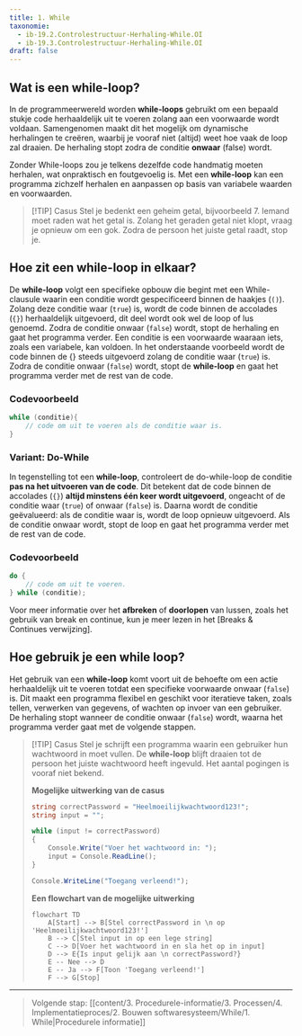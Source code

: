 ```yaml
---
title: 1. While
taxonomie:
  - ib-19.2.Controlestructuur-Herhaling-While.OI
  - ib-19.3.Controlestructuur-Herhaling-While.OI
draft: false
---
```


## Wat is een while-loop?
In de programmeerwereld worden **while-loops** gebruikt om een bepaald stukje code herhaaldelijk uit te voeren zolang aan een voorwaarde wordt voldaan. Samengenomen maakt dit het mogelijk om dynamische herhalingen te creëren, waarbij je vooraf niet (altijd) weet hoe vaak de loop zal draaien. De herhaling stopt zodra de conditie **onwaar** (false) wordt.

Zonder While-loops zou je telkens dezelfde code handmatig moeten herhalen, wat onpraktisch en foutgevoelig is. Met een **while-loop** kan een programma zichzelf herhalen en aanpassen op basis van variabele waarden en voorwaarden.

> [!TIP] Casus
> Stel je bedenkt een geheim getal, bijvoorbeeld 7. Iemand moet raden wat het getal is. Zolang het geraden getal niet klopt, vraag je opnieuw om een gok. Zodra de persoon het juiste getal raadt, stop je.

## Hoe zit een while-loop in elkaar?
De **while-loop** volgt een specifieke opbouw die begint met een While-clausule waarin een conditie wordt gespecificeerd binnen de haakjes (`()`). Zolang deze conditie waar (`true`) is, wordt de code binnen de accolades (`{}`) herhaaldelijk uitgevoerd, dit deel wordt ook wel de loop of lus genoemd. Zodra de conditie onwaar (`false`) wordt, stopt de herhaling en gaat het programma verder.
Een conditie is een voorwaarde waaraan iets, zoals een variabele, kan voldoen.
In het onderstaande voorbeeld wordt de code binnen de {} steeds uitgevoerd zolang de conditie waar (`true`) is. Zodra de conditie onwaar (`false`) wordt, stopt de **while-loop** en gaat het programma verder met de rest van de code.

### Codevoorbeeld
```C#
while (conditie){
    // code om uit te voeren als de conditie waar is.
}
```
### Variant: Do-While
In tegenstelling tot een **while-loop**, controleert de do-while-loop de conditie **pas na het uitvoeren van de code**. Dit betekent dat de code binnen de accolades (`{}`) **altijd minstens één keer wordt uitgevoerd**, ongeacht of de conditie waar (`true`) of onwaar (`false`) is. Daarna wordt de conditie geëvalueerd: als de conditie waar is, wordt de loop opnieuw uitgevoerd. Als de conditie onwaar wordt, stopt de loop en gaat het programma verder met de rest van de code.

### Codevoorbeeld
```C#
do {
    // code om uit te voeren.
} while (conditie);
```

Voor meer informatie over het **afbreken** of **doorlopen** van lussen, zoals het gebruik van break en continue, kun je meer lezen in het [Breaks & Continues verwijzing].

## Hoe gebruik je een while loop?
Het gebruik van een **while-loop** komt voort uit de behoefte om een actie herhaaldelijk uit te voeren totdat een specifieke voorwaarde onwaar (`false`) is. Dit maakt een programma flexibel en geschikt voor iteratieve taken, zoals tellen, verwerken van gegevens, of wachten op invoer van een gebruiker. De herhaling stopt wanneer de conditie onwaar (`false`) wordt, waarna het programma verder gaat met de volgende stappen.

> [!TIP] Casus
> Stel je schrijft een programma waarin een gebruiker hun wachtwoord in moet vullen. De **while-loop** blijft draaien tot de persoon het juiste wachtwoord heeft ingevuld. Het aantal pogingen is vooraf niet bekend.
> 
> **Mogelijke uitwerking van de casus**
> ```C#
> string correctPassword = "Heelmoeilijkwachtwoord123!";
> string input = "";
> 
> while (input != correctPassword)
> {
>     Console.Write("Voer het wachtwoord in: ");
>     input = Console.ReadLine();
> }
> 
> Console.WriteLine("Toegang verleend!");
> ```
> 
> **Een flowchart van de mogelijke uitwerking**
> 
> ```mermaid
> flowchart TD
>     A[Start] --> B[Stel correctPassword in \n op 'Heelmoeilijkwachtwoord123!']
>     B --> C[Stel input in op een lege string]
>     C --> D[Voer het wachtwoord in en sla het op in input]
>     D --> E{Is input gelijk aan \n correctPassword?}
>     E -- Nee --> D
>     E -- Ja --> F[Toon 'Toegang verleend!']
>     F --> G[Stop]
> ```

---

> Volgende stap: [[content/3. Procedurele-informatie/3. Processen/4. Implementatieproces/2. Bouwen softwaresysteem/While/1. While|Procedurele informatie]]